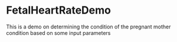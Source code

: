 # FetalHeartRateDemo
This is a demo on determining the condition of the pregnant mother condition based on some input parameters
